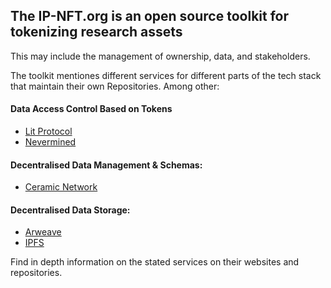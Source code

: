 ## The IP-NFT.org is an open source toolkit for tokenizing research assets
This may include the management of ownership, data, and stakeholders.

The toolkit mentiones different services for different parts of the tech stack that maintain their own Repositories. 
Among other: 

#### Data Access Control Based on Tokens
- [Lit Protocol](https://github.com/LIT-Protocol)
- [Nevermined](https://github.com/nevermined-io)

#### Decentralised Data Management & Schemas:
- [Ceramic Network](https://github.com/ceramicnetwork/)

#### Decentralised Data Storage:
- [Arweave](https://github.com/ArweaveTeam)
- [IPFS](https://github.com/ipfs)

Find in depth information on the stated services on their websites and repositories. 
